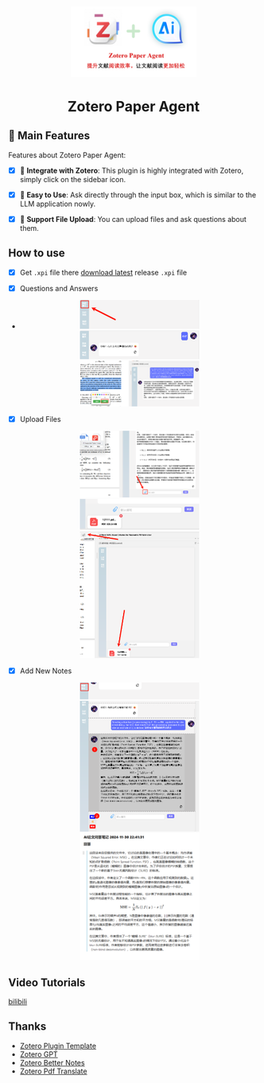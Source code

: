 <div align="center">
  <img src="asserts/zotero-paper-agent.png" width="50%" />


# Zotero Paper Agent


</div>






## 🚀 Main Features
Features about Zotero Paper Agent:  
- [x] 🔗 **Integrate with Zotero**: This plugin is highly integrated with Zotero, simply click on the sidebar icon.
- [x] 💬 **Easy to Use**: Ask directly through the input box, which is similar to the LLM application nowly.
- [x] 📄 **Support File Upload**: You can upload files and ask questions about them. 



## How to use
- [x] Get `.xpi` file there [download latest](https://github.com/windfollowingheart/zotero-paper-agent/releases/download/v1.0.0/zotero-paper-agent.xpi) release `.xpi` file
  
- [x] Questions and Answers
- <div align="center">
  <img src="asserts/1.png" width="50%" />
  <img src="asserts/5.png" width="50%" />
  <img src="asserts/2.png" width="50%" />
  </div>
- [x] Upload Files
  <div align="center">
  <img src="asserts/3.png" width="50%" />
  <img src="asserts/4.png" width="50%" />
  
  <img src="asserts/9.png" width="50%" />
  </div>
- [x] Add New Notes
  <div align="center">
  <img src="asserts/6.png" width="50%" />
  <img src="asserts/7.png" width="50%" />
  <img src="asserts/8.png" width="50%" />
  </div>

## Video Tutorials
[bilibili](https://www.bilibili.com/video/BV1oszpYaEhH/)


## Thanks
- [Zotero Plugin Template](https://github.com/windingwind/zotero-plugin-template)
- [Zotero GPT](https://github.com/MuiseDestiny/zotero-gpt)
- [Zotero Better Notes](https://github.com/windingwind/zotero-better-notes)
- [Zotero Pdf Translate](https://github.com/windingwind/zotero-pdf-translate)
  





